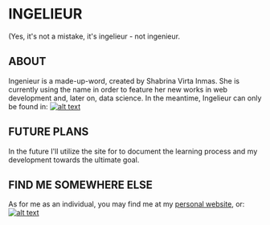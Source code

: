 INGELIEUR
=====
(Yes, it's not a mistake, it's ingelieur - not ingenieur.

ABOUT
-----
Ingenieur is a made-up-word, created by Shabrina Virta Inmas. She is currently
using the name in order to feature her new works in web development and, later on,
data science. 
In the meantime, Ingelieur can only be found in:
[![alt text](https://github.com/ingelieur/ingelieur.github.io/blob/development/img/twitter.png)](https://twitter.com/ingelieur)

FUTURE PLANS
-----
In the future I'll utilize the site for to document the learning process and my development towards the ultimate goal. 

FIND ME SOMEWHERE ELSE
-----
As for me as an individual, you may find me at my [personal website](http://esviai.com), or: 
[![alt text](https://github.com/ingelieur/ingelieur.github.io/blob/development/img/twitter.png)](https://twitter.com/esviai)
